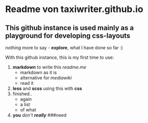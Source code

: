 # Readme von taxiwriter.github.io
## This github instance is used mainly as a playground for developing css-layouts

*nothing* more to say - **explore**, what I have done so far :)

With this github instance, this is my first time to use:
1. **markdown** to write this *readme.me*
	* markdown as it is
	* alternative for *mediawiki*
 	* read it
2. **less** and **scss** using this with **css**
3. finished..
	* again
	* a list
	* of what
4. **you** *don't* ***really*** ###need

